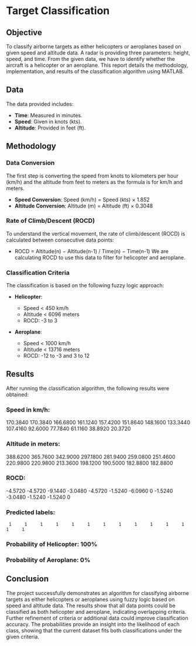 # Target Classification

## Objective
To classify airborne targets as either helicopters or aeroplanes based on given speed and altitude data. A radar is providing three parameters: height, speed, and time. From the given data, we have to identify whether the aircraft is a helicopter or an aeroplane. This report details the methodology, implementation, and results of the classification algorithm using MATLAB.

## Data
The data provided includes:
- **Time**: Measured in minutes.
- **Speed**: Given in knots (kts).
- **Altitude**: Provided in feet (ft).

## Methodology

### Data Conversion
The first step is converting the speed from knots to kilometers per hour (km/h) and the altitude from feet to meters as the formula is for km/h and meters.
- **Speed Conversion**: 
  Speed (km/h) = Speed (kts) × 1.852
- **Altitude Conversion**: 
  Altitude (m) = Altitude (ft) × 0.3048

### Rate of Climb/Descent (ROCD)
To understand the vertical movement, the rate of climb/descent (ROCD) is calculated between consecutive data points:
- ROCD = Altitude(n) − Altitude(n-1) / Time(n) − Time(n-1)
We are calculating ROCD to use this data to filter for helicopter and aeroplane.

### Classification Criteria
The classification is based on the following fuzzy logic approach:
- **Helicopter**:
  - Speed < 450 km/h
  - Altitude < 6096 meters
  - ROCD: -3 to 3

- **Aeroplane**:
  - Speed < 1000 km/h
  - Altitude < 13716 meters
  - ROCD: -12 to -3 and 3 to 12

## Results
After running the classification algorithm, the following results were obtained:

### Speed in km/h:
  170.3840  170.3840  166.6800  161.1240  157.4200  151.8640  148.1600  133.3440  107.4160   92.6000   77.7840   61.1160   38.8920   20.3720

### Altitude in meters:
  388.6200  365.7600  342.9000  297.1800  281.9400  259.0800  251.4600  220.9800  220.9800  213.3600  198.1200  190.5000  182.8800  182.8800

### ROCD:
   -4.5720   -4.5720   -9.1440   -3.0480   -4.5720   -1.5240   -6.0960         0   -1.5240   -3.0480   -1.5240   -1.5240         0

### Predicted labels:
     1     1     1     1     1     1     1     1     1     1     1     1     1     1

### Probability of Helicopter: 100%
### Probability of Aeroplane: 0%

## Conclusion
The project successfully demonstrates an algorithm for classifying airborne targets as either helicopters or aeroplanes using fuzzy logic based on speed and altitude data. The results show that all data points could be classified as both helicopter and aeroplane, indicating overlapping criteria. Further refinement of criteria or additional data could improve classification accuracy. The probabilities provide an insight into the likelihood of each class, showing that the current dataset fits both classifications under the given criteria.
